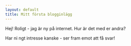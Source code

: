 ```yaml
---
layout: default
title: Mitt första blogginlägg
---
```


Hej! Roligt - jag är ny på internet.
Hur är det med er andra?

Har ni ngt intresse kanske - ser fram
emot att få svar!